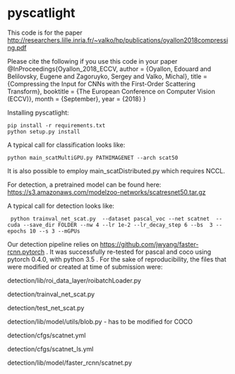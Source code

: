 # pyscatlight

This code is for the paper
http://researchers.lille.inria.fr/~valko/hp/publications/oyallon2018compressing.pdf

Please cite the following if you use this code in your paper
@InProceedings{Oyallon_2018_ECCV,
author = {Oyallon, Edouard and Belilovsky, Eugene and Zagoruyko, Sergey and Valko, Michal},
title = {Compressing the Input for CNNs with the First-Order Scattering Transform},
booktitle = {The European Conference on Computer Vision (ECCV)},
month = {September},
year = {2018}
}



Installing pyscatlight:

```
pip install -r requirements.txt
python setup.py install
```

A typical call for classification looks like:

```
python main_scatMultiGPU.py PATHIMAGENET --arch scat50
```
It is also possible to employ main_scatDistributed.py which requires NCCL.

For detection, a pretrained model can be found here: https://s3.amazonaws.com/modelzoo-networks/scatresnet50.tar.gz

A typical call for detection looks like:

```
 python trainval_net_scat.py  --dataset pascal_voc --net scatnet  --cuda --save_dir FOLDER --nw 4 --lr 1e-2 --lr_decay_step 6 --bs  3 --epochs 10 --s 3 --mGPUs
```

Our detection pipeline relies on https://github.com/jwyang/faster-rcnn.pytorch . It was successfully re-tested for pascal
and coco using pytorch 0.4.0, with python 3.5 . For
the sake of reproducibility, the files that were modified or created at time of submission were:

detection/lib/roi_data_layer/roibatchLoader.py

detection/trainval_net_scat.py

detection/test_net_scat.py

detection/lib/model/utils/blob.py - has to be modified for COCO

detection/cfgs/scatnet.yml

detection/cfgs/scatnet_ls.yml

detection/lib/model/faster_rcnn/scatnet.py
